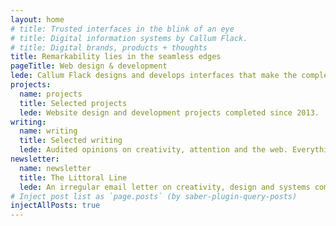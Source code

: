 ```yaml
---
layout: home
# title: Trusted interfaces in the blink of an eye
# title: Digital information systems by Callum Flack.
# title: Digital brands, products + thoughts
title: Remarkability lies in the seamless edges
pageTitle: Web design & development
lede: Callum Flack designs and develops interfaces that make the complex simple and the simple unique. They work in a glance, creating the most valued currency—attention. Then they work to provide service with trust and speed. CFd builds "remark"-ability through a rare combination of comprehension, creativity + capability.
projects:
  name: projects
  title: Selected projects
  lede: Website design and development projects completed since 2013.
writing:
  name: writing
  title: Selected writing
  lede: Audited opinions on creativity, attention and the web. Everything here is wrong, but some resulting insights are useful.
newsletter:
  name: newsletter
  title: The Littoral Line
  lede: An irregular email letter on creativity, design and systems complexity through the lens of people and attention. Littoral as in the edge of things, like tidal zones. Line as in symmetry, like the alignment of connected thoughts.
# Inject post list as `page.posts` (by saber-plugin-query-posts)
injectAllPosts: true
---
```

